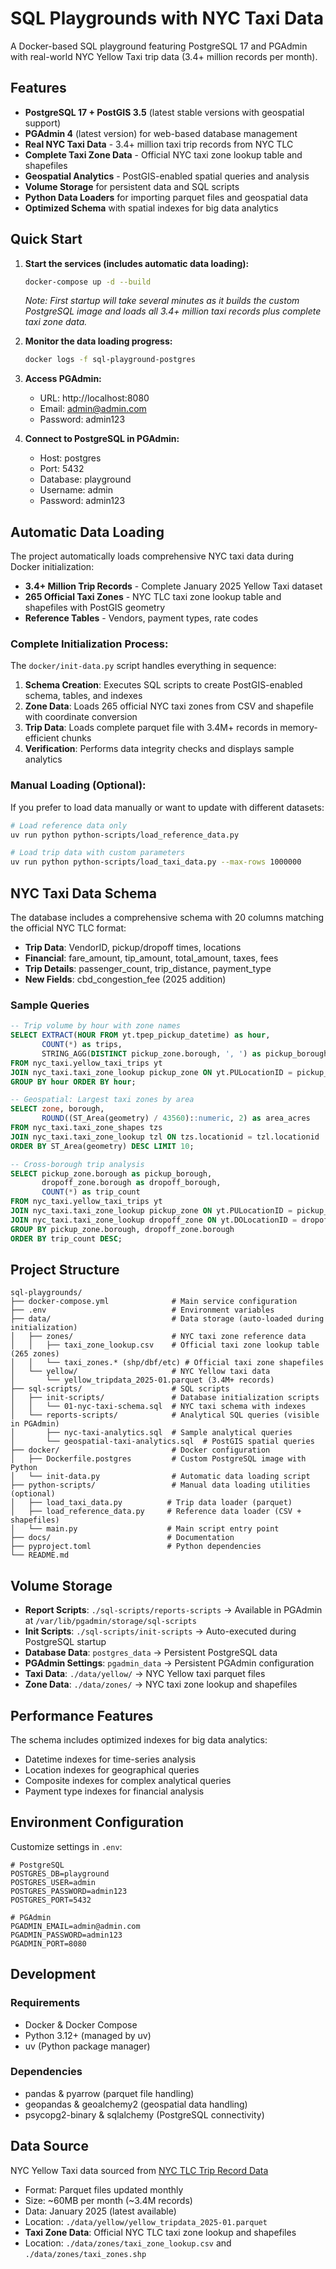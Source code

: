 # SQL Playgrounds with NYC Taxi Data

A Docker-based SQL playground featuring PostgreSQL 17 and PGAdmin with real-world NYC Yellow Taxi trip data (3.4+ million records per month).

## Features

- **PostgreSQL 17 + PostGIS 3.5** (latest stable versions with geospatial support)
- **PGAdmin 4** (latest version) for web-based database management
- **Real NYC Taxi Data** - 3.4+ million taxi trip records from NYC TLC
- **Complete Taxi Zone Data** - Official NYC taxi zone lookup table and shapefiles
- **Geospatial Analytics** - PostGIS-enabled spatial queries and analysis
- **Volume Storage** for persistent data and SQL scripts
- **Python Data Loaders** for importing parquet files and geospatial data
- **Optimized Schema** with spatial indexes for big data analytics

## Quick Start

1. **Start the services (includes automatic data loading):**
   ```bash
   docker-compose up -d --build
   ```

   *Note: First startup will take several minutes as it builds the custom PostgreSQL image and loads all 3.4+ million taxi records plus complete taxi zone data.*

2. **Monitor the data loading progress:**
   ```bash
   docker logs -f sql-playground-postgres
   ```

3. **Access PGAdmin:**
   - URL: http://localhost:8080
   - Email: admin@admin.com
   - Password: admin123

4. **Connect to PostgreSQL in PGAdmin:**
   - Host: postgres
   - Port: 5432
   - Database: playground
   - Username: admin
   - Password: admin123

## Automatic Data Loading

The project automatically loads comprehensive NYC taxi data during Docker initialization:
- **3.4+ Million Trip Records** - Complete January 2025 Yellow Taxi dataset
- **265 Official Taxi Zones** - NYC TLC taxi zone lookup table and shapefiles with PostGIS geometry
- **Reference Tables** - Vendors, payment types, rate codes

### Complete Initialization Process:
The `docker/init-data.py` script handles everything in sequence:
1. **Schema Creation**: Executes SQL scripts to create PostGIS-enabled schema, tables, and indexes
2. **Zone Data**: Loads 265 official NYC taxi zones from CSV and shapefile with coordinate conversion
3. **Trip Data**: Loads complete parquet file with 3.4M+ records in memory-efficient chunks
4. **Verification**: Performs data integrity checks and displays sample analytics

### Manual Loading (Optional):
If you prefer to load data manually or want to update with different datasets:

```bash
# Load reference data only
uv run python python-scripts/load_reference_data.py

# Load trip data with custom parameters
uv run python python-scripts/load_taxi_data.py --max-rows 1000000
```

## NYC Taxi Data Schema

The database includes a comprehensive schema with 20 columns matching the official NYC TLC format:

- **Trip Data**: VendorID, pickup/dropoff times, locations
- **Financial**: fare_amount, tip_amount, total_amount, taxes, fees
- **Trip Details**: passenger_count, trip_distance, payment_type
- **New Fields**: cbd_congestion_fee (2025 addition)

### Sample Queries

```sql
-- Trip volume by hour with zone names
SELECT EXTRACT(HOUR FROM yt.tpep_pickup_datetime) as hour,
       COUNT(*) as trips,
       STRING_AGG(DISTINCT pickup_zone.borough, ', ') as pickup_boroughs
FROM nyc_taxi.yellow_taxi_trips yt
JOIN nyc_taxi.taxi_zone_lookup pickup_zone ON yt.PULocationID = pickup_zone.locationid
GROUP BY hour ORDER BY hour;

-- Geospatial: Largest taxi zones by area
SELECT zone, borough,
       ROUND((ST_Area(geometry) / 43560)::numeric, 2) as area_acres
FROM nyc_taxi.taxi_zone_shapes tzs
JOIN nyc_taxi.taxi_zone_lookup tzl ON tzs.locationid = tzl.locationid
ORDER BY ST_Area(geometry) DESC LIMIT 10;

-- Cross-borough trip analysis
SELECT pickup_zone.borough as pickup_borough,
       dropoff_zone.borough as dropoff_borough,
       COUNT(*) as trip_count
FROM nyc_taxi.yellow_taxi_trips yt
JOIN nyc_taxi.taxi_zone_lookup pickup_zone ON yt.PULocationID = pickup_zone.locationid
JOIN nyc_taxi.taxi_zone_lookup dropoff_zone ON yt.DOLocationID = dropoff_zone.locationid
GROUP BY pickup_zone.borough, dropoff_zone.borough
ORDER BY trip_count DESC;
```

## Project Structure

```
sql-playgrounds/
├── docker-compose.yml              # Main service configuration
├── .env                            # Environment variables
├── data/                           # Data storage (auto-loaded during initialization)
│   ├── zones/                      # NYC taxi zone reference data
│   │   ├── taxi_zone_lookup.csv    # Official taxi zone lookup table (265 zones)
│   │   └── taxi_zones.* (shp/dbf/etc) # Official taxi zone shapefiles
│   └── yellow/                     # NYC Yellow taxi data
│       └── yellow_tripdata_2025-01.parquet (3.4M+ records)
├── sql-scripts/                    # SQL scripts
│   ├── init-scripts/               # Database initialization scripts
│   │   └── 01-nyc-taxi-schema.sql  # NYC taxi schema with indexes
│   └── reports-scripts/            # Analytical SQL queries (visible in PGAdmin)
│       ├── nyc-taxi-analytics.sql  # Sample analytical queries
│       └── geospatial-taxi-analytics.sql  # PostGIS spatial queries
├── docker/                         # Docker configuration
│   ├── Dockerfile.postgres         # Custom PostgreSQL image with Python
│   └── init-data.py                # Automatic data loading script
├── python-scripts/                 # Manual data loading utilities (optional)
│   ├── load_taxi_data.py          # Trip data loader (parquet)
│   ├── load_reference_data.py     # Reference data loader (CSV + shapefiles)
│   └── main.py                    # Main script entry point
├── docs/                          # Documentation
├── pyproject.toml                 # Python dependencies
└── README.md
```

## Volume Storage

- **Report Scripts**: `./sql-scripts/reports-scripts` → Available in PGAdmin at `/var/lib/pgadmin/storage/sql-scripts`
- **Init Scripts**: `./sql-scripts/init-scripts` → Auto-executed during PostgreSQL startup
- **Database Data**: `postgres_data` → Persistent PostgreSQL data
- **PGAdmin Settings**: `pgadmin_data` → Persistent PGAdmin configuration
- **Taxi Data**: `./data/yellow/` → NYC Yellow taxi parquet files
- **Zone Data**: `./data/zones/` → NYC taxi zone lookup and shapefiles

## Performance Features

The schema includes optimized indexes for big data analytics:
- Datetime indexes for time-series analysis
- Location indexes for geographical queries
- Composite indexes for complex analytical queries
- Payment type indexes for financial analysis

## Environment Configuration

Customize settings in `.env`:

```env
# PostgreSQL
POSTGRES_DB=playground
POSTGRES_USER=admin
POSTGRES_PASSWORD=admin123
POSTGRES_PORT=5432

# PGAdmin
PGADMIN_EMAIL=admin@admin.com
PGADMIN_PASSWORD=admin123
PGADMIN_PORT=8080
```

## Development

### Requirements
- Docker & Docker Compose
- Python 3.12+ (managed by uv)
- uv (Python package manager)

### Dependencies
- pandas & pyarrow (parquet file handling)
- geopandas & geoalchemy2 (geospatial data handling)
- psycopg2-binary & sqlalchemy (PostgreSQL connectivity)

## Data Source

NYC Yellow Taxi data sourced from [NYC TLC Trip Record Data](https://www.nyc.gov/site/tlc/about/tlc-trip-record-data.page)
- Format: Parquet files updated monthly
- Size: ~60MB per month (~3.4M records)
- Data: January 2025 (latest available)
- Location: `./data/yellow/yellow_tripdata_2025-01.parquet`
- **Taxi Zone Data**: Official NYC TLC taxi zone lookup and shapefiles
- Location: `./data/zones/taxi_zone_lookup.csv` and `./data/zones/taxi_zones.shp`